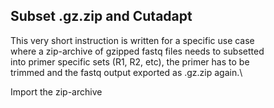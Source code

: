 ## Subset .gz.zip and Cutadapt

This very short instruction is written for a specific use case\
where a zip-archive of gzipped fastq files needs to subsetted\
into primer specific sets (R1, R2, etc), the primer has to be\
trimmed and the fastq output exported as .gz.zip again.\

Import the zip-archive
